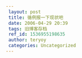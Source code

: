 ```yaml
---
 layout: post
 title: 循例报一下现状吧
 date: 2006-04-29 20:39
 tags: 旧博客存档
 ref_id: 1536955198635
 author: teryoy
 categories: Uncategorized
---
```

